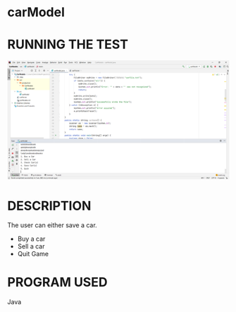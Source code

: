 # carModel

# RUNNING THE TEST
<img src="program2.PNG">

# DESCRIPTION
The user can either save a car. 
- Buy a car
- Sell a car
- Quit Game
# PROGRAM USED
Java




